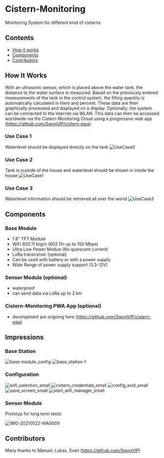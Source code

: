# Cistern-Monitoring
Monitoring System for different kind of cisterns

## Contents
 - [How it works](#how-it-works)
 - [Components](#Components)
 - [Contributors](#contributions-and-thanks)

## How It Works
With an ultrasonic sensor, which is placed above the water tank, the distance to the water surface is measured. Based on the previously entered measurements of the tank in the control system, the filling quantity is automatically calculated in liters and percent. 
These data are then graphically processed and displayed on a display. Optionally, the system can be connected to the Internet via WLAN. This data can then be accessed worldwide via the Cistern Monitoring Cloud using a progressive web app (https://github.com/SwonVIP/cistern-pwa). 
### Use Case 1
Waterlevel should be displayed directly on the tank
![UseCase2](https://user-images.githubusercontent.com/53577414/123510198-7871a500-d67a-11eb-9762-9ee3723824da.png)

### Use Case 2
Tank is outside of the house and waterlevel should be shown in inside the house
![UseCase1](https://user-images.githubusercontent.com/53577414/123510196-77407800-d67a-11eb-880e-91d9780e54db.png)

### Use Case 3
Waterlevel information should be retrieved all over the world
![UseCase3](https://user-images.githubusercontent.com/53577414/123510199-7871a500-d67a-11eb-915a-ef8011b7b183.png)

## Components

### Base Module
- 1.8" TFT Module
- WiFi 802.11 b/g/n (802.11n up to 150 Mbps)
- Ultra Low Power Modue (No quiescent current)
- LoRa transceiver (optional)
- Can be used with battery or with a power supply
- Wide Range of power supply support (3.3-12V)

### Sensor Module (optional)
- waterproof
- can send data via LoRa up to 2 km

### Cistern-Monitoring PWA App (optional)
- development are ongoing here (https://github.com/SwonVIP/cistern-pwa)

## Impressions
### Base Station
![base module_config](https://user-images.githubusercontent.com/53577414/123509885-6e4ea700-d678-11eb-9bab-d060301b7269.png)
![base_station-1](https://user-images.githubusercontent.com/53577414/123509888-70186a80-d678-11eb-9461-dba977ae32a6.png)

### Configuration
![wifi_selection_small](https://user-images.githubusercontent.com/53577414/123509631-dc926a00-d676-11eb-8b7e-fe4994de1a33.png)
![cistern_credentials_small](https://user-images.githubusercontent.com/53577414/123509632-dd2b0080-d676-11eb-947a-ed56a5360bc9.png)
![config_ssid_small](https://user-images.githubusercontent.com/53577414/123509633-dd2b0080-d676-11eb-8d02-ec8cc4c2faaf.png)
![save_screen_small](https://user-images.githubusercontent.com/53577414/123509634-ddc39700-d676-11eb-97ab-e1c0acc8067b.png)
![start_wifi_manager_small](https://user-images.githubusercontent.com/53577414/123509635-ddc39700-d676-11eb-969a-f99d631ae56f.png)

### Sensor Module
Prototyp for long term tests:

![IMG-20210522-WA0009](https://user-images.githubusercontent.com/53577414/123509970-0056af80-d679-11eb-9b74-b49b226ecaf5.jpg)

## Contributors
Many thanks to 
Manuel,
Lukas,
Sven (https://github.com/SwonVIP)
